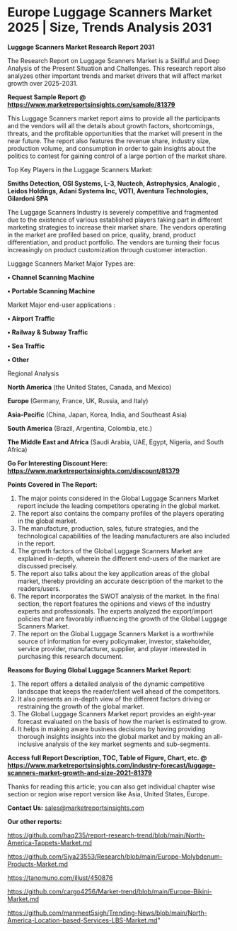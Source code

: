  # Europe Luggage Scanners Market 2025 | Size, Trends Analysis 2031

<strong>Luggage Scanners Market Research Report 2031</strong>

The Research Report on Luggage Scanners Market is a Skillful and Deep Analysis of the Present Situation and Challenges. This research report also analyzes other important trends and market drivers that will affect market growth over 2025-2031.

<strong>Request Sample Report @ <a href=https://www.marketreportsinsights.com/sample/81379>https://www.marketreportsinsights.com/sample/81379</a></strong>

This Luggage Scanners market report aims to provide all the participants and the vendors will all the details about growth factors, shortcomings, threats, and the profitable opportunities that the market will present in the near future. The report also features the revenue share, industry size, production volume, and consumption in order to gain insights about the politics to contest for gaining control of a large portion of the market share.

Top Key Players in the Luggage Scanners Market:

<strong>Smiths Detection, OSI Systems, L-3, Nuctech, Astrophysics, Analogic , Leidos Holdings, Adani Systems Inc, VOTI, Aventura Technologies, Gilardoni SPA</strong>

The Luggage Scanners Industry is severely competitive and fragmented due to the existence of various established players taking part in different marketing strategies to increase their market share. The vendors operating in the market are profiled based on price, quality, brand, product differentiation, and product portfolio. The vendors are turning their focus increasingly on product customization through customer interaction.

Luggage Scanners Market Major Types are:

<strong>• Channel Scanning Machine

• Portable Scanning Machine</strong>

Market Major end-user applications :

<strong>• Airport Traffic

• Railway & Subway Traffic

• Sea Traffic

• Other</strong>

Regional Analysis

</u><strong><b>North America</b></strong> (the United States, Canada, and Mexico)

<strong><b>Europe </b></strong>(Germany, France, UK, Russia, and Italy)

<strong><b>Asia-Pacific</b></strong> (China, Japan, Korea, India, and Southeast Asia)

<strong><b>South America</b></strong> (Brazil, Argentina, Colombia, etc.)

<strong><b>The Middle East and Africa</b></strong> (Saudi Arabia, UAE, Egypt, Nigeria, and South Africa)

<strong>Go For Interesting Discount Here: <a href=https://www.marketreportsinsights.com/discount/81379>https://www.marketreportsinsights.com/discount/81379</a></strong>

<strong>Points Covered in The Report:</strong>
<ol>
  <li>The major points considered in the Global Luggage Scanners Market report include the leading competitors operating in the global market.</li>
  <li>The report also contains the company profiles of the players operating in the global market.</li>
  <li>The manufacture, production, sales, future strategies, and the technological capabilities of the leading manufacturers are also included in the report.</li>
  <li>The growth factors of the Global Luggage Scanners Market are explained in-depth, wherein the different end-users of the market are discussed precisely.</li>
  <li>The report also talks about the key application areas of the global market, thereby providing an accurate description of the market to the readers/users.</li>
  <li>The report incorporates the SWOT analysis of the market. In the final section, the report features the opinions and views of the industry experts and professionals. The experts analyzed the export/import policies that are favorably influencing the growth of the Global Luggage Scanners Market.</li>
  <li>The report on the Global Luggage Scanners Market is a worthwhile source of information for every policymaker, investor, stakeholder, service provider, manufacturer, supplier, and player interested in purchasing this research document.</li>
</ol>
<strong>Reasons for Buying Global Luggage Scanners Market Report:</strong>

<ol>
  <li>The report offers a detailed analysis of the dynamic competitive landscape that keeps the reader/client well ahead of the competitors.</li>
  <li>It also presents an in-depth view of the different factors driving or restraining the growth of the global market.</li>
  <li>The Global Luggage Scanners Market report provides an eight-year forecast evaluated on the basis of how the market is estimated to grow.</li>
  <li>It helps in making aware business decisions by having providing thorough insights insights into the global market and by making an all-inclusive analysis of the key market segments and sub-segments.</li>
</ol>
<strong>Access full Report Description, TOC, Table of Figure, Chart, etc. @ <a href=https://www.marketreportsinsights.com/industry-forecast/luggage-scanners-market-growth-and-size-2021-81379>https://www.marketreportsinsights.com/industry-forecast/luggage-scanners-market-growth-and-size-2021-81379</a></strong>


Thanks for reading this article; you can also get individual chapter wise section or region wise report version like Asia, United States, Europe.

<strong>Contact Us:</strong>
sales@marketreportsinsights.com

<strong>Our other reports:</strong>

<a href=https://github.com/haq235/report-research-trend/blob/main/North-America-Tappets-Market.md>https://github.com/haq235/report-research-trend/blob/main/North-America-Tappets-Market.md</a>

<a href=https://github.com/Siya23553/Research/blob/main/Europe-Molybdenum-Products-Market.md>https://github.com/Siya23553/Research/blob/main/Europe-Molybdenum-Products-Market.md</a>

<a href=https://tanomuno.com/illust/450876>https://tanomuno.com/illust/450876</a>

<a href=https://github.com/cargo4256/Market-trend/blob/main/Europe-Bikini-Market.md>https://github.com/cargo4256/Market-trend/blob/main/Europe-Bikini-Market.md</a>

<a href=https://github.com/manmeet5sigh/Trending-News/blob/main/North-America-Location-based-Services-LBS-Market.md>https://github.com/manmeet5sigh/Trending-News/blob/main/North-America-Location-based-Services-LBS-Market.md</a>"
